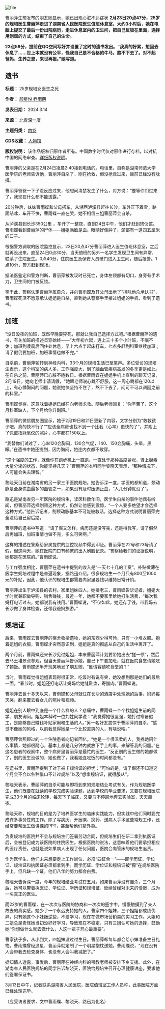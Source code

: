 ![file](https://chinadigitaltimes.net/chinese/files/2024/03/image-1710551413380.png)  

曹丽萍生前发布的朋友圈显示，她已出现心脏不适症状
**2月23日20点47分，25岁的规培医生曹丽萍走进了湖南省人民医院医生值班休息室，大约3小时后，她在电脑上提交了最后一份出院病历，走进休息室内的卫生间，把自己反锁在里面，选择用刎颈的方式，结束了自己的生命。** 


**23点59分，提前在QQ空间写好并设置了定时的遗书发出。“我真的好累，想回去休息了……世上本就没有公平，怪我自己是不合格的牛马，熬不下去了。对不起爸妈，生养之恩，来世再报。”她写道。** 


遗书
--




**标题：** 25岁规培女医生之死  

**作者：** [颜星悦 乔雨萌](https://chinadigitaltimes.net/space/北青深一度)  

**发表日期：** 2024.3.14  

**来源：** [北青深一度](https://web.archive.org/web/https://mp.weixin.qq.com/s/FguhEAOjChe-OVDofeTkFQ)  

**主题归类：** [内卷](https://chinadigitaltimes.net/space/内卷)  

**CDS收藏：** [人物馆](https://chinadigitaltimes.net/space/%E4%BA%BA%E7%89%A9%E9%A6%86)  

**版权说明：** 该作品版权归原作者所有。中国数字时代仅对原作进行存档，以对抗中国的网络审查。[详细版权说明](https://chinadigitaltimes.net/chinese/copyright)。


曹丽萍的父亲是在2月24日凌晨2:40接到电话的。电话里，自称是湖南师范大学医学院的老师告诉他，曹丽萍自杀了，刚在抢救，但没抢救过来，目前已经没有脉搏。


曹丽萍爸爸一下子没反应过来，他想问清楚发生了什么，对方说：“要等你们过来了，我现在什么都不能透露。”


20分钟后，妹妹曹雨蝶和父母搭车，从湘西泸溪县赶往长沙。车外正下着雪，路面结冰，车开不快，曹雨蝶一直在哭，她不相信三姐曹丽萍会自杀。


从泸溪县到长沙350公里 ，车开了一整夜，直到24日中午，他们才赶到殡仪馆。曹雨蝶看到曹丽萍的尸体——姐姐满脸是血，眼睛好像肿了，颈部有一道四五厘米的口子。


根据警方调取的医院监控显示，23日20点47分曹丽萍进入医生值班休息室，之后就再没出来，直至24日0点30分，当天值班的另外一名学生发现卫生间有异常，联系了住院医生。0点40分，住院医生及保安人员破门进入卫生间，随后报警。1点10分，警方赶到现场。


据法医鉴定和警方判断，曹丽萍被发现时已死亡，身体左颈部有切口，身旁有手术刀，卫生间的门被反锁。


鉴于此，警察认定曹丽萍属自杀，并向曹雨蝶及其父母出示了“排除他杀承认书”，曹雨蝶死活不愿意承认姐姐是自杀，直到她从警察手里接过姐姐的手机，看到了遗书。


加班
--


“没日没夜的加班，既然早晚要猝死，那就让我自己选择方式吧。”根据曹丽萍的遗书，有关加班的描述贯穿始终——“大年初六起，连上三十多个小时班，不眠不休；加班到凌晨后回住处休息，早上六点半起床打车，七点多赶到科室继续加班；请了假仍要加班，加班事情也做不完。”


自杀前，曹丽萍轮转到神经内科，33个月的规培生活已至尾声。多位受访的规培生表示，这个科室的病人多，工作强度大，到了脑血管疾病高发的冬季更是如此。在自杀之前，曹丽萍已心脏不适数日。根据曹雨蝶在姐姐手机上查到的聊天记录，2月19日，她向老师申请请假，“她跟老师说心跳不舒服，这一周心跳都在120以上，有心悸胸闷的问题，她说她快坚持不住了，熬不下去了，问可不可以调回之前的科室。”


曹雨蝶觉得，这意味着姐姐已经在向老师求救。随后老师回复：“你辛苦了，这个月科室缺人，下个月给你升副班。”


曹丽萍的微信朋友圈显示，她于2月19日和21日更新了内容，文字分别为“救救孩子吧，真的快不行了”“应该全病房也找不到一个比我（心率）更快的了”，并附上了佩戴指脉氧仪的照片，心率都在150以上。


“我替你们试过了，心率120会胸闷，130会气促，140、150会胸痛，头晕，黑矇。”在遗书中她还提到，因为胸闷，她连内衣都不敢穿。


“这个强度的工作，就像你在跑步机上一直跑，一直处于那种高度紧张、肾上腺素大量分泌的状态，你能坚持几天？”曹丽萍的本科同学黎晓天表示，“那种情况下，人可能会失去理智。”


黎晓天目前在湖南省的另一家三甲医院规培。她告诉深一度，学医的都知道，颈动脉是全身供血最多的血管之一，如果没有及时压迫止血，“人几分钟就没了”。


路迅是湖南省另一所医院的规培生，读医科数年间，医学生自杀的事件他偶有听闻，但曹丽萍选择刎颈这种方式，仍然让他感到震惊，“一个人要多绝望才会选择这种方式。”他告诉记者，割颈动脉基本不可能被救活，选择这种方式说明曹丽萍完全没给自己留后路。


曹丽萍的遗书中写道：“请了假又怎样，病历还是没写完，还是得我写，请了假然后再加班，加班事情也做不完，多么可笑啊。”


这样的描述在警察给家属提供的监控视频中得到印证。曹丽萍在22号和23号请了假，但这两天，她在医院门口有频繁的出入刷脸记录。“警察给我们的证据说明，她都是在医院的。”曹雨蝶说。


与工作强度相比，曹丽萍在遗书中提到的收入是“一天七十几的工资”。补贴微薄在医学生规培过程中是普遍现象，据路迅介绍，很多规培生一个月只有800至1000元的补贴，因此，他认识的规培生都需要向家里要钱以维持日常开销。


曹丽萍出生于泸溪县的农村，家里姐妹四人，她排老三，曹雨蝶告诉记者，姐姐大学时就兼职做导购、销售赚钱，最近一年，她都不要家里给她打生活费，“每次我妈打电话过去，她都说我有钱用。”曹雨蝶说，“不仅如此，她还存了钱，带我妈去长沙做了身体检查，还带我爸妈旅游。”


规培证
---


后来，曹雨蝶去曹丽萍的宿舍收拾遗物，她的东西少得可怜，只有一小堆衣服。抱着姐姐的衣服，曹雨蝶才突然意识到，姐姐是真的彻底从自己的生活中离开了。 


两个月前，曹雨蝶还来长沙见过姐姐，本来曹丽萍计划要带她出去“搓一顿”，然后去马王堆景点参观，但当天曹丽萍告诉她，自己下午要加班，就在医院食堂请她吃了顿饭。曹雨蝶还半开玩笑地发了朋友圈，“谁请客请吃食堂的？”


当时，曹雨蝶觉得姐姐表现得很正常，吃饭时有说有笑，她没想到那是她们的最后一面。“春节时，姐姐还打电话让妈妈给她缝鞋垫，寄腊肉。”曹雨蝶说。


曹丽萍去世十多天以来，曹雨蝶和父母就住在长沙的酒店中处理她的后事，妈妈每天哭，翻来覆去看女儿的照片和视频。


姐姐在别人眼中到底是一个什么样的人？悲痛中，曹雨蝶一个个找姐姐生前的同学、朋友询问。姐姐本科时一位刘姓同学说：“我觉得她很坚强，她打过寒暑假工，是能够自己赚钱补贴家用和生活的人。”另一名好友震惊于曹丽萍的自杀，“感觉不像她的风格，以前我觉得她是一个比较直爽的人，有啥说啥。”


曹丽萍曾照顾过的一个住院患者向记者回忆，“她是一个很温柔的人，我找她问什么事情，她都很耐心，基本上都是几分钟内就放下手上的事，来解答我的问题。”在这名患者的观察中，整个病房里曹丽萍是最忙的医生，“反正别的医生做的她都做了，别的医生没做的，她也做了，我看她连吃饭的时间都没有。”


在遗书里，曹丽萍提到了对于被卡规培证的担忧：“可怕的是，请了假还不知道这个月会不会以各种借口不让过规培”以及“想拿规培证，就得服从”。


黎晓天表示，曹丽萍的自杀可能与即将到来的规培结业考试有关。作为规培医学生，他们既要在就读的学校完成实验课题，达到学校的毕业要求，又要在规培医院完成33个月的临床轮转，每天下了临床，又要马不停蹄地奔去实验室，天天熬夜。


黎晓天称，规培的目的是为了培养医学生的临床实践能力，但实践中他们同时要完成许多事务性的工作。除了写病历、开医嘱、换药、送病人手术这些常规工作，还经常要帮医生做讲课的PPT，甚至帮他们拿外卖。


负责规培的医院并不会与规培生们签署劳动合同，但规培生们在研二拿到执医证后，会被登记成为该医院的住院医生。根据医院的说法，这意味着他们要承担相应的医疗责任，也就是说如果病人出现了任何问题，医院会向管床的规培生追责。


作为医学生，他们未来想要走上工作岗位，必须“四证合一”——即学历证、学位证、规培证和执医证必须都拿到手。而学历证、学位证和规培证被“攥”在规培医院手上，但凡缺一个证，他们八年的努力都会白费。


黎晓天告诉深一度，今年的规培结业考试在五月。如果曹丽萍没有自杀，三个月后，她可以带着执医证、学位证、学历证和规培证，延续曾经对未来的憧憬，成为一名真正的医生。


而22岁的曹雨蝶，在一次次与医院的协商和一次次的签字中，慢慢触摸到了亲人故去的真实感。她少了一个永远支持她的人。曹家四个姐妹，三个姐姐都成绩优异，只有她这个小妹叛逆些，不爱学习，现在在做市场营销类的实习工作。大姐和二姐总是责怪她当初没好好学习，导致现在不稳定，只有三姐认可她的选择，鼓励她“你想做什么就去做什么，人这一辈子开心最重要”。


曹家孩子多，从小到大，四姐妹没过过生日，曹丽萍却每年都会给小妹准备生日礼物。曹雨蝶曾经追星，曹丽萍就定制了一个明星抱枕送她。曹雨蝶说，“现在没有人会带我去检查身体，也没有人会叫我减肥了。”


据知情人透露，事发后，曹丽萍在神经内科的带教老师被安排下乡支援。此外，在湖南省人民医院规培的同学告诉黎晓天，医院给规培生召开心理健康讲座，要求他们签署保证书。


3月13日中午，记者联系湖南省人民医院，医院值班室工作人员称，此事医院方面已经处理完毕。 


（应受访者要求，文中曹雨蝶、黎晓天、路迅为化名）



